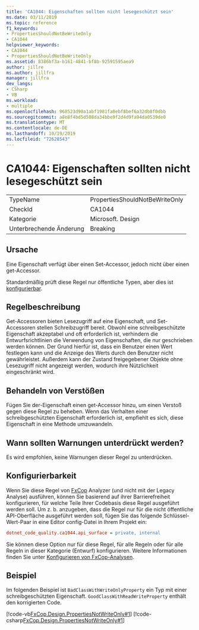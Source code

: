 ```yaml
---
title: 'CA1044: Eigenschaften sollten nicht lesegeschützt sein'
ms.date: 03/11/2019
ms.topic: reference
f1_keywords:
- PropertiesShouldNotBeWriteOnly
- CA1044
helpviewer_keywords:
- CA1044
- PropertiesShouldNotBeWriteOnly
ms.assetid: 8386bf3a-b161-4841-bf8b-92591595aea9
author: jillre
ms.author: jillfra
manager: jillfra
dev_langs:
- CSharp
- VB
ms.workload:
- multiple
ms.openlocfilehash: 968523d90a1abf1981fa0ebf8bef6a32db8f0dbb
ms.sourcegitcommit: a8e8f4bd5d508da34bbe9f2d4d9fa94da0539de0
ms.translationtype: MT
ms.contentlocale: de-DE
ms.lasthandoff: 10/19/2019
ms.locfileid: "72628543"
---
```

# <a name="ca1044-properties-should-not-be-write-only"></a>CA1044: Eigenschaften sollten nicht lesegeschützt sein

|||
|-|-|
|TypeName|PropertiesShouldNotBeWriteOnly|
|CheckId|CA1044|
|Kategorie|Microsoft. Design|
|Unterbrechende Änderung|Breaking|

## <a name="cause"></a>Ursache

Eine Eigenschaft verfügt über einen Set-Accessor, jedoch nicht über einen get-Accessor.

Standardmäßig prüft diese Regel nur öffentliche Typen, aber dies ist [konfigurierbar](#configurability).

## <a name="rule-description"></a>Regelbeschreibung

Get-Accessoren bieten Lesezugriff auf eine Eigenschaft, und Set-Accessoren stellen Schreibzugriff bereit. Obwohl eine schreibgeschützte Eigenschaft akzeptabel und oft erforderlich ist, verhindern die Entwurfsrichtlinien die Verwendung von Eigenschaften, die nur geschrieben werden können. Der Grund hierfür ist, dass ein Benutzer einen Wert festlegen kann und die Anzeige des Werts durch den Benutzer nicht gewährleistet. Außerdem kann der Zustand freigegebener Objekte ohne Lesezugriff nicht angezeigt werden, wodurch ihre Nützlichkeit eingeschränkt wird.

## <a name="how-to-fix-violations"></a>Behandeln von Verstößen

Fügen Sie der-Eigenschaft einen get-Accessor hinzu, um einen Verstoß gegen diese Regel zu beheben. Wenn das Verhalten einer schreibgeschützten Eigenschaft erforderlich ist, empfiehlt es sich, diese Eigenschaft in eine Methode umzuwandeln.

## <a name="when-to-suppress-warnings"></a>Wann sollten Warnungen unterdrückt werden?

Es wird empfohlen, keine Warnungen dieser Regel zu unterdrücken.

## <a name="configurability"></a>Konfigurierbarkeit

Wenn Sie diese Regel von [FxCop](install-fxcop-analyzers.md) Analyzer (und nicht mit der Legacy Analyse) ausführen, können Sie basierend auf ihrer Barrierefreiheit konfigurieren, für welche Teile Ihrer Codebasis diese Regel ausgeführt werden soll. Um z. b. anzugeben, dass die Regel nur für die nicht öffentliche API-Oberfläche ausgeführt werden soll, fügen Sie das folgende Schlüssel-Wert-Paar in eine Editor config-Datei in Ihrem Projekt ein:

```ini
dotnet_code_quality.ca1044.api_surface = private, internal
```

Sie können diese Option nur für diese Regel, für alle Regeln oder für alle Regeln in dieser Kategorie (Entwurf) konfigurieren. Weitere Informationen finden Sie unter [Konfigurieren von FxCop-Analysen](configure-fxcop-analyzers.md).

## <a name="example"></a>Beispiel

Im folgenden Beispiel ist `BadClassWithWriteOnlyProperty` ein Typ mit einer schreibgeschützten Eigenschaft. `GoodClassWithReadWriteProperty` enthält den korrigierten Code.

[!code-vb[FxCop.Design.PropertiesNotWriteOnly#1](../code-quality/codesnippet/VisualBasic/ca1044-properties-should-not-be-write-only_1.vb)]
[!code-csharp[FxCop.Design.PropertiesNotWriteOnly#1](../code-quality/codesnippet/CSharp/ca1044-properties-should-not-be-write-only_1.cs)]
